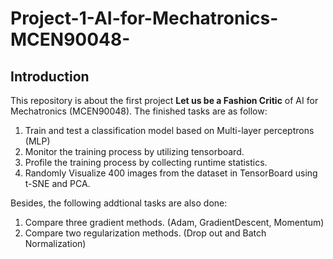 # Project-1-AI-for-Mechatronics-MCEN90048-
## Introduction
This repository is about the first project **Let us be a Fashion Critic** of AI for Mechatronics (MCEN90048).
The finished tasks are as follow:
1. Train and test a classification model based on Multi-layer perceptrons (MLP)
2. Monitor the training process by utilizing tensorboard.
3. Profile the training process by collecting runtime statistics.
4. Randomly Visualize 400 images from the dataset in TensorBoard using t-SNE and PCA.

Besides, the following addtional tasks are also done:
1. Compare three gradient methods. (Adam, GradientDescent, Momentum)
2. Compare two regularization methods. (Drop out and Batch Normalization)


